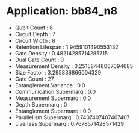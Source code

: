 # Application: bb84_n8
- Qubit Count : 8
- Circuit Depth : 7
- Circuit Width : 8
- Retention Lifespan : 1.9459101490553132
- Gate Density : 0.48214285714285715
- Dual Gate Count : 0
- Measurement Density : 0.25158448067094685
- Size Factor : 3.295836866004329
- Gate Count : 27
- Entanglement Variance : 0.0
- Communication Supermarq : 0.0
- Measurement Supermarq : 0.0
- Depth Supermarq : 0
- Entanglement Supermarq : 0.0
- Parallelism Supermarq : 0.7407407407407407
- Liveness Supermarq : 0.7678571428571429
